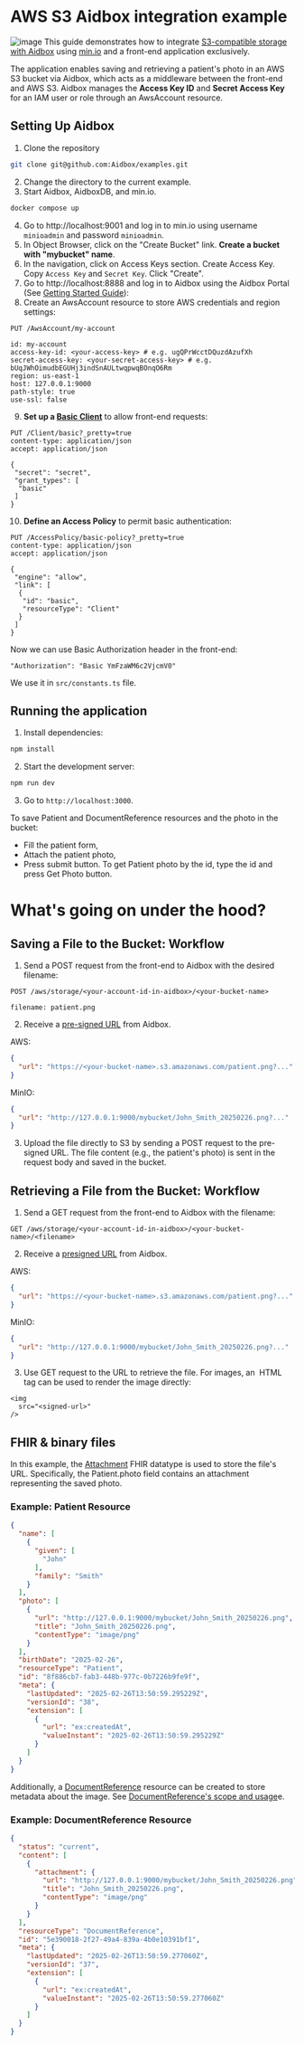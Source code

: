 # AWS S3 Aidbox integration example
![image](https://github.com/user-attachments/assets/fb3026ef-be1f-4ef8-845e-064e463adb0f)
This guide demonstrates how to integrate [S3-compatible storage with Aidbox](https://docs.aidbox.app/storage-1/s3-compatible-storages/aws-s3) using [min.io](https://github.com/minio/minio) and a front-end application exclusively. 

The application enables saving and retrieving a patient's photo in an AWS S3 bucket via Aidbox, which acts as a middleware between the front-end and AWS S3. Aidbox manages the **Access Key ID** and **Secret Access Key** for an IAM user or role through an AwsAccount resource.

## Setting Up Aidbox
1. Clone the repository 
```bash
git clone git@github.com:Aidbox/examples.git 
```
2. Change the directory to the current example.
3. Start Aidbox, AidboxDB, and min.io.
```bash
docker compose up
```
4. Go to http://localhost:9001 and log in to min.io using username `minioadmin` and password `minioadmin`. 
5. In Object Browser, click on the "Create Bucket" link. **Create a bucket with "mybucket" name**.
6. In the navigation, click on Access Keys section. Create Access Key. Copy `Access Key` and `Secret Key`. Click "Create".
7. Go to http://localhost:8888 and log in to Aidbox using the Aidbox Portal (See [Getting Started Guide](https://docs.aidbox.app/getting-started/run-aidbox-locally-with-docker/run-aidbox-locally#id-4.-activate-your-aidbox-instance)):
8. Create an AwsAccount resource to store AWS credentials and region settings:
```http
PUT /AwsAccount/my-account

id: my-account
access-key-id: <your-access-key> # e.g. ugQPrWcctDQuzdAzufXh
secret-access-key: <your-secret-access-key> # e.g. bUqJWhOimudbEGUHj3indSnAULtwqpwqBOnqO6Rm
region: us-east-1
host: 127.0.0.1:9000
path-style: true
use-ssl: false
```
9. **Set up a [Basic Client](https://docs.aidbox.app/modules/security-and-access-control/auth/basic-auth)** to allow front-end requests:
```http
PUT /Client/basic?_pretty=true
content-type: application/json
accept: application/json

{
 "secret": "secret",
 "grant_types": [
  "basic"
 ]
}
```
10. **Define an Access Policy** to permit basic authentication:
```http
PUT /AccessPolicy/basic-policy?_pretty=true
content-type: application/json
accept: application/json

{
 "engine": "allow",
 "link": [
  {
   "id": "basic",
   "resourceType": "Client"
  }
 ]
}
```
Now we can use Basic Authorization header in the front-end:
```
"Authorization": "Basic YmFzaWM6c2VjcmV0"
```
We use it in `src/constants.ts` file.

## Running the application
1. Install dependencies:
```bash
npm install
```
2. Start the development server:
```bash
npm run dev
```
3. Go to `http://localhost:3000`.

To save Patient and DocumentReference resources and the photo in the bucket:
- Fill the patient form,
- Attach the patient photo,
- Press submit button.
To get Patient photo by the id, type the id and press Get Photo button.

# What's going on under the hood?
## Saving a File to the Bucket: Workflow
1. Send a POST request from the front-end to Aidbox with the desired filename:
```http
POST /aws/storage/<your-account-id-in-aidbox>/<your-bucket-name>

filename: patient.png
```
2. Receive a [pre-signed URL](https://docs.aws.amazon.com/AmazonS3/latest/userguide/using-presigned-url.html) from Aidbox.

AWS:
```json
{
  "url": "https://<your-bucket-name>.s3.amazonaws.com/patient.png?..."
}
```

MinIO:
```json
{
  "url": "http://127.0.0.1:9000/mybucket/John_Smith_20250226.png?..."
}
```
3. Upload the file directly to S3 by sending a POST request to the pre-signed URL. The file content (e.g., the patient's photo) is sent in the request body and saved in the bucket.

## Retrieving a File from the Bucket: Workflow
1. Send a GET request from the front-end to Aidbox with the filename:
```http
GET /aws/storage/<your-account-id-in-aidbox>/<your-bucket-name>/<filename>
```
2. Receive a [presigned URL](https://docs.aws.amazon.com/AmazonS3/latest/userguide/using-presigned-url.html) from Aidbox.
 
AWS:
```json
{
  "url": "https://<your-bucket-name>.s3.amazonaws.com/patient.png?..."
}
```

MinIO:
```json
{
  "url": "http://127.0.0.1:9000/mybucket/John_Smith_20250226.png?..."
}
```
3. Use GET request to the URL to retrieve the file.
For images, an <img> HTML tag can be used to render the image directly:
```react
<img
  src="<signed-url>"
/>
```

## FHIR & binary files
In this example, the [Attachment](https://build.fhir.org/datatypes.html#attachment) FHIR datatype is used to store the file's URL. Specifically, the Patient.photo field contains an attachment representing the saved photo.

### Example: Patient Resource
```json
{
  "name": [
    {
      "given": [
        "John"
      ],
      "family": "Smith"
    }
  ],
  "photo": [
    {
      "url": "http://127.0.0.1:9000/mybucket/John_Smith_20250226.png",
      "title": "John_Smith_20250226.png",
      "contentType": "image/png"
    }
  ],
  "birthDate": "2025-02-26",
  "resourceType": "Patient",
  "id": "8f886cb7-fab3-448b-977c-0b7226b9fe9f",
  "meta": {
    "lastUpdated": "2025-02-26T13:50:59.295229Z",
    "versionId": "38",
    "extension": [
      {
        "url": "ex:createdAt",
        "valueInstant": "2025-02-26T13:50:59.295229Z"
      }
    ]
  }
}
```
Additionally, a [DocumentReference](https://build.fhir.org/documentreference.html) resource can be created to store metadata about the image. See [DocumentReference's scope and usage](https://build.fhir.org/documentreference.html#scope)e.

### Example: DocumentReference Resource
```json
{
  "status": "current",
  "content": [
    {
      "attachment": {
        "url": "http://127.0.0.1:9000/mybucket/John_Smith_20250226.png",
        "title": "John_Smith_20250226.png",
        "contentType": "image/png"
      }
    }
  ],
  "resourceType": "DocumentReference",
  "id": "5e390018-2f27-49a4-839a-4b0e10391bf1",
  "meta": {
    "lastUpdated": "2025-02-26T13:50:59.277060Z",
    "versionId": "37",
    "extension": [
      {
        "url": "ex:createdAt",
        "valueInstant": "2025-02-26T13:50:59.277060Z"
      }
    ]
  }
}

```
